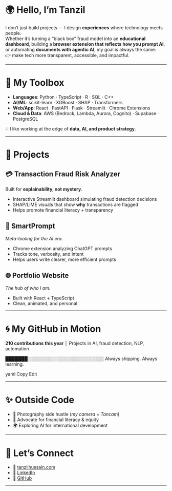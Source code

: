 # 🌍 Hello, I’m Tanzil  

I don’t just build projects — I design **experiences** where technology meets people.  
Whether it’s turning a “black box” fraud model into an **educational dashboard**, building a **browser extension that reflects how you prompt AI**, or automating **documents with agentic AI**, my goal is always the same:  
👉 make tech more transparent, accessible, and impactful.  

---

# 🧩 My Toolbox

- **Languages**: Python · TypeScript · R · SQL · C++  
- **AI/ML**: scikit-learn · XGBoost · SHAP · Transformers  
- **Web/App**: React · FastAPI · Flask · Streamlit · Chrome Extensions  
- **Cloud & Data**: AWS (Bedrock, Lambda, Aurora, Cognito) · Supabase · PostgreSQL  

💡 I like working at the edge of **data, AI, and product strategy**.  

---

# 🚀 Projects  

## 💳 Transaction Fraud Risk Analyzer  
Built for **explainability, not mystery**.  
- Interactive Streamlit dashboard simulating fraud detection decisions  
- SHAP/LIME visuals that show **why** transactions are flagged  
- Helps promote financial literacy + transparency  

## 💬 SmartPrompt  
*Meta-tooling for the AI era.*  
- Chrome extension analyzing ChatGPT prompts  
- Tracks tone, verbosity, and intent  
- Helps users write clearer, more efficient prompts  

## 🌐 Portfolio Website  
*The hub of who I am.*  
- Built with React + TypeScript  
- Clean, animated, and personal  

---

# 🌀 My GitHub in Motion  

**210 contributions this year** │ Projects in AI, fraud detection, NLP, automation  

███████░░░░░░░░░░░░░░░░░░░░░░░░
Always shipping. Always learning.

yaml
Copy
Edit

---

# ✨ Outside Code  

- 📸 Photography side hustle (*my camera = Tancam*)  
- 🌱 Advocate for financial literacy & equity  
- 🌍 Exploring AI for international development  

---

# 🤝 Let’s Connect  

- 📌 [tanzilhussain.com](https://tanzilhussain.com)  
- 💼 [LinkedIn](https://www.linkedin.com/in/tanzilhussain)  
- 📂 [GitHub](https://github.com/tanzilhussain)  

---
